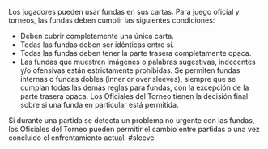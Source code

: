 Los jugadores pueden usar fundas en sus cartas. Para juego oficial y torneos, las fundas deben cumplir las siguientes condiciones:
- Deben cubrir completamente una única carta.    
- Todas las fundas deben ser idénticas entre sí.     
- Todas las fundas deben tener la parte trasera completamente opaca.    
- Las fundas que muestren imágenes o palabras sugestivas, indecentes y/o ofensivas están estrictamente prohibidas.
Se permiten fundas internas o fundas dobles (inner or over sleeves), siempre que se cumplan todas las demás reglas para fundas, con la excepción de la parte trasera opaca. Los Oficiales del Torneo tienen la decisión final sobre si una funda en particular está permitida.

Si durante una partida se detecta un problema no urgente con las fundas, los Oficiales del Torneo pueden permitir el cambio entre partidas o una vez concluido el enfrentamiento actual.
#sleeve